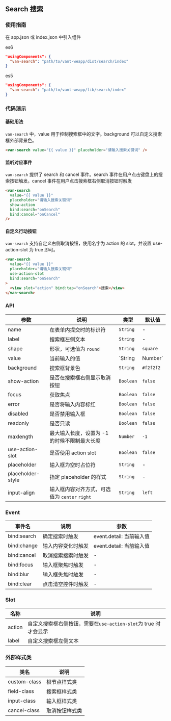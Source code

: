 ## Search 搜索

### 使用指南
在 app.json 或 index.json 中引入组件

es6
```json
"usingComponents": {
  "van-search": "path/to/vant-weapp/dist/search/index"
}
```

es5
```json
"usingComponents": {
  "van-search": "path/to/vant-weapp/lib/search/index"
}
```

### 代码演示

#### 基础用法
`van-search` 中，value 用于控制搜索框中的文字。background 可以自定义搜索框外部背景色。

```html
<van-search value="{{ value }}" placeholder="请输入搜索关键词" />
```

#### 监听对应事件
`van-search` 提供了 search 和 cancel 事件。search 事件在用户点击键盘上的搜索按钮触发。cancel 事件在用户点击搜索框右侧取消按钮时触发

```html
<van-search
  value="{{ value }}"
  placeholder="请输入搜索关键词"
  show-action
  bind:search="onSearch"
  bind:cancel="onCancel"
/>
```

#### 自定义行动按钮

`van-search` 支持自定义右侧取消按钮，使用名字为 action 的 slot，并设置 use-action-slot 为 true 即可。

```html
<van-search
  value="{{ value }}"
  placeholder="请输入搜索关键词"
  use-action-slot
  bind:search="onSearch"
>
  <view slot="action" bind:tap="onSearch">搜索</view>
</van-search>
```

### API

| 参数 | 说明 | 类型 | 默认值 |
|-----------|-----------|-----------|-------------|
| name | 在表单内提交时的标识符 | `String` | - |
| label | 搜索框左侧文本 | `String` | - |
| shape | 形状，可选值为 `round` | `String` | `square` |
| value | 当前输入的值 | `String | Number` | - |
| background | 搜索框背景色 | `String` | `#f2f2f2` |
| show-action | 是否在搜索框右侧显示取消按钮 | `Boolean` | `false` |
| focus | 获取焦点 | `Boolean` | `false` |
| error | 是否将输入内容标红 | `Boolean` | `false` |
| disabled | 是否禁用输入框 | `Boolean` | `false` |
| readonly | 是否只读 | `Boolean` | `false` |
| maxlength | 最大输入长度，设置为 -1 的时候不限制最大长度 | `Number` | `-1` |
| use-action-slot | 是否使用 action slot | `Boolean` | `false` |
| placeholder | 输入框为空时占位符 | `String` | - |
| placeholder-style | 指定 placeholder 的样式 | `String` | - |
| input-align | 输入框内容对齐方式，可选值为 `center` `right` | `String` | `left` |

### Event

| 事件名 | 说明 | 参数 |
|-----------|-----------|-----------|
| bind:search | 确定搜索时触发 | event.detail: 当前输入值 |
| bind:change | 输入内容变化时触发 | event.detail: 当前输入值 |
| bind:cancel | 取消搜索搜索时触发 | - |
| bind:focus | 输入框聚焦时触发 | - |
| bind:blur | 输入框失焦时触发 | - |
| bind:clear | 点击清空控件时触发 | - |

### Slot

| 名称 | 说明 |
|-----------|-----------|
| action | 自定义搜索框右侧按钮，需要在`use-action-slot`为 true 时才会显示 |
| label | 自定义搜索框左侧文本 |

### 外部样式类

| 类名 | 说明 |
|-----------|-----------|
| custom-class | 根节点样式类 |
| field-class | 搜索框样式类 |
| input-class | 输入框样式类 |
| cancel-class | 取消按钮样式类 |
